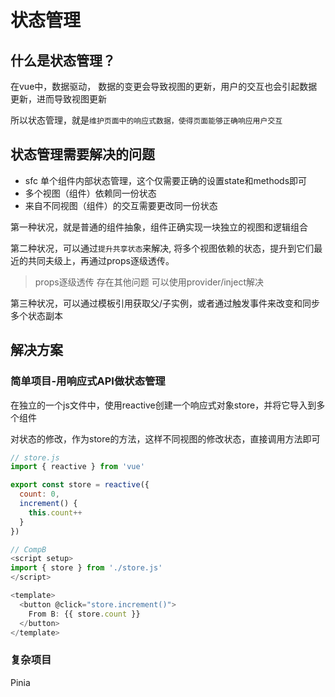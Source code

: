 # 状态管理

## 什么是状态管理？

在vue中，数据驱动，
数据的变更会导致视图的更新，用户的交互也会引起数据更新，进而导致视图更新

所以状态管理，就是`维护页面中的响应式数据，使得页面能够正确响应用户交互`

## 状态管理需要解决的问题

+ sfc 单个组件内部状态管理，这个仅需要正确的设置state和methods即可
+ 多个视图（组件）依赖同一份状态
+ 来自不同视图（组件）的交互需要更改同一份状态

第一种状况，就是普通的组件抽象，组件正确实现一块独立的视图和逻辑组合

第二种状况，可以通过`提升共享状态`来解决, 将多个视图依赖的状态，提升到它们最近的共同夫级上，再通过props逐级透传。
> props逐级透传 存在其他问题
> 可以使用provider/inject解决

第三种状况，可以通过模板引用获取父/子实例，或者通过触发事件来改变和同步多个状态副本

## 解决方案

### 简单项目-用响应式API做状态管理

在独立的一个js文件中，使用reactive创建一个响应式对象store，并将它导入到多个组件

对状态的修改，作为store的方法，这样不同视图的修改状态，直接调用方法即可

```js
// store.js
import { reactive } from 'vue'

export const store = reactive({
  count: 0,
  increment() {
    this.count++
  }
})

// CompB
<script setup>
import { store } from './store.js'
</script>

<template>
  <button @click="store.increment()">
    From B: {{ store.count }}
  </button>
</template>
```

### 复杂项目

Pinia

